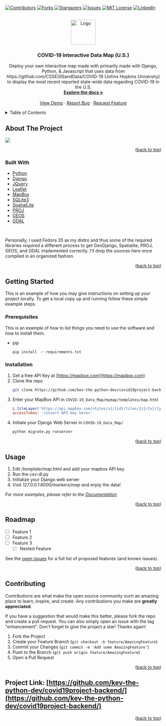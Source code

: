 <div id="top"></div>
<!--
*** Thanks for checking out the Best-README-Template. If you have a suggestion
*** that would make this better, please fork the repo and create a pull request
*** or simply open an issue with the tag "enhancement".
*** Don't forget to give the project a star!
*** Thanks again! Now go create something AMAZING! :D
-->



<!-- PROJECT SHIELDS -->
<!--
*** I'm using markdown "reference style" links for readability.
*** Reference links are enclosed in brackets [ ] instead of parentheses ( ).
*** See the bottom of this document for the declaration of the reference variables
*** for contributors-url, forks-url, etc. This is an optional, concise syntax you may use.
*** https://www.markdownguide.org/basic-syntax/#reference-style-links
-->
[![Contributors][contributors-shield]][contributors-url] 
[![Forks][forks-shield]][forks-url] 
[![Stargazers][stars-shield]][stars-url]
[![Issues][issues-shield]][issues-url]
[![MIT License][license-shield]][license-url]
[![LinkedIn][linkedin-shield]][linkedin-url]



<!-- PROJECT LOGO -->
<br />
<div align="center">
  <a href="https://github.com/kev-the-python-dev/covid19project-backend">
    <img src="https://i.imgur.com/erOoYPp.png" alt="Logo" height="80">
  </a>

<h3 align="center">COVID-19 Interactive Data Map (U.S.)</h3>

  <p align="center">
    Deploy your own interactive map made with primarily made with Django, Python, & Javascript that uses data from https://github.com/CSSEGISandData/COVID-19 (Johns Hopkins University) to display the most recent reported state-wide data regarding COVID-19 in the U.S. 
    <br />
    <a href="https://github.com/kev-the-python-dev/covid19project-backend"><strong>Explore the docs »</strong></a>
    <br />
    <br />
    <a href="https://kingcobrapy.pythonanywhere.com/markers/map">View Demo</a>
    ·
    <a href="https://github.com/kev-the-python-dev/covid19project-backend/issues">Report Bug</a>
    ·
    <a href="https://github.com/kev-the-python-dev/covid19project-backend/issues">Request Feature</a>
  </p>
</div>

<!-- TABLE OF CONTENTS -->
<details>
  <summary>Table of Contents</summary>
  <ol>
    <li>
      <a href="#about-the-project">About The Project</a>
      <ul>
        <li><a href="#built-with">Built With</a></li>
      </ul>
    </li>
    <li>
      <a href="#getting-started">Getting Started</a>
      <ul>
        <li><a href="#prerequisites">Prerequisites</a></li>
        <li><a href="#installation">Installation</a></li>
      </ul>
    </li>
    <li><a href="#usage">Usage</a></li>
    <li><a href="#roadmap">Roadmap</a></li>
    <li><a href="#contributing">Contributing</a></li>
    <li><a href="#license">License</a></li>
    <li><a href="#contact">Contact</a></li>
    <li><a href="#acknowledgments">Acknowledgments</a></li>
  </ol>
</details>



<!-- ABOUT THE PROJECT -->
## About The Project

<img src='https://raw.githubusercontent.com/kev-the-python-dev/covid19project-backend/main/map_marker_data_view.png'>

<p align="right">(<a href="#top">back to top</a>)</p>



### Built With

* [Python](https://python.org/)
* [Django](https://www.djangoproject.com/)
* [JQuery](https://jquery.com)
* [Leaflet](https://leafletjs.com/)
* [MapBox](https://www.mapbox.com/)
* [SQLite3](https://sqlite.org/index.html)
* [SpatialLite](https://www.gaia-gis.it/fossil/libspatialite/index)
* [PROJ](https://proj.org/)
* [GEOS](https://trac.osgeo.org/geos/)
* [GDAL](https://gdal.org/)
<br>

Personally, I used Fedora 35 as my distro and thus some of the required libraries _required_ a different process to get GeoDjango, Spatialite, PROJ, GEOS, and GDAL implemented correctly. I'll drop the sources here once compiled in an organized fashion. 

<p align="right">(<a href="#top">back to top</a>)</p>



<!-- GETTING STARTED -->
## Getting Started

This is an example of how you may give instructions on setting up your project locally.
To get a local copy up and running follow these simple example steps.

### Prerequisites

This is an example of how to list things you need to use the software and how to install them.
* pip
  ```sh
  pip install -r requirements.txt
  ```

### Installation

1. Get a free API Key at [https://mapbox.com](https://mapbox.com)
2. Clone the repo
   ```sh
   git clone https://github.com/kev-the-python-dev/covid19project-backend.git
   ```
3. Enter your MapBox API in `COVID-19_Data_Map/mymap/templates/map.html`
   ```js
   L.tileLayer('https://api.mapbox.com/styles/v1/{id}/tiles/{z}/{x}/{y}?access_token={accessToken}', {
   accessToken: '<insert API key here>'
   ```
4. Initiate your Django Web Server in `COVID-19_Data_Map/`
   ```bash
   python migrate.py runserver
   ```

<p align="right">(<a href="#top">back to top</a>)</p>



<!-- USAGE EXAMPLES -->
## Usage

1. Edit _/template/map.html_ and add your mapbox API key.
2. Run the csv-dl.py
3. Initialize your Django web server
4. Visit _127.0.0.1:8000/markers/map_ and enjoy the data!

_For more examples, please refer to the [Documentation](https://example.com)_

<p align="right">(<a href="#top">back to top</a>)</p>



<!-- ROADMAP -->
## Roadmap

- [ ] Feature 1
- [ ] Feature 2
- [ ] Feature 3
    - [ ] Nested Feature

See the [open issues](https://github.com/kev-the-python-dev/covid19project-backend/issues) for a full list of proposed features (and known issues).

<p align="right">(<a href="#top">back to top</a>)</p>



<!-- CONTRIBUTING -->
## Contributing

Contributions are what make the open source community such an amazing place to learn, inspire, and create. Any contributions you make are **greatly appreciated**.

If you have a suggestion that would make this better, please fork the repo and create a pull request. You can also simply open an issue with the tag "enhancement".
Don't forget to give the project a star! Thanks again!

1. Fork the Project
2. Create your Feature Branch (`git checkout -b feature/AmazingFeature`)
3. Commit your Changes (`git commit -m 'Add some AmazingFeature'`)
4. Push to the Branch (`git push origin feature/AmazingFeature`)
5. Open a Pull Request

<p align="right">(<a href="#top">back to top</a>)</p>

## Project Link: [https://github.com/kev-the-python-dev/covid19project-backend/](https://github.com/kev-the-python-dev/covid19project-backend/)

<p align="right">(<a href="#top">back to top</a>)</p>

<!-- MARKDOWN LINKS & IMAGES -->
<!-- https://www.markdownguide.org/basic-syntax/#reference-style-links -->
[contributors-shield]: https://img.shields.io/github/contributors/kev-the-python-dev/covid19project-backend.svg?style=for-the-badge
[contributors-url]: https://github.com/kev-the-python-dev/covid19project-backend/graphs/contributors
[forks-shield]: https://img.shields.io/github/forks/kev-the-python-dev/covid19project-backend.svg?style=for-the-badge
[forks-url]: https://github.com/kev-the-python-dev/covid19project-backend/network/members
[stars-shield]: https://img.shields.io/github/stars/kev-the-python-dev/covid19project-backend?style=for-the-badge
[stars-url]: https://github.com/kev-the-python-dev/covid19project-backend/stargazers
[issues-shield]: https://img.shields.io/github/issues/kev-the-python-dev/covid19project-backend.svg?style=for-the-badge
[issues-url]: https://github.com/kev-the-python-dev/covid19project-backend/issues
[license-shield]: https://img.shields.io/github/license/kev-the-python-dev/covid19project-backend.svg?style=for-the-badge
[license-url]: https://github.com/kev-the-python-dev/covid19project-backend/blob/master/LICENSE.txt
[linkedin-shield]: https://img.shields.io/badge/-LinkedIn-black.svg?style=for-the-badge&logo=linkedin&colorB=555
[linkedin-url]: https://linkedin.com/
[product-screenshot]: images/screenshot.png 
